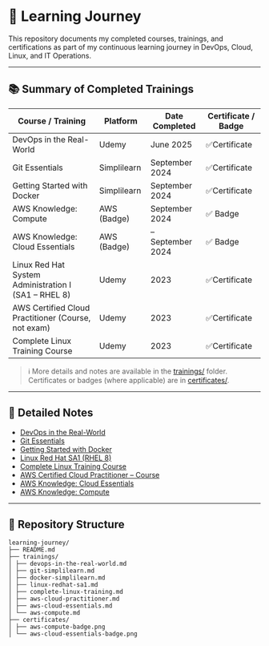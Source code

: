 # 📘 Learning Journey

This repository documents my completed courses, trainings, and certifications as part of my continuous learning journey in DevOps, Cloud, Linux, and IT Operations.

---

## 📚 Summary of Completed Trainings

| Course / Training                                             | Platform        | Date Completed     | Certificate / Badge |
|---------------------------------------------------------------|------------------|---------------------|----------------------|
| DevOps in the Real-World                                      | Udemy           | June 2025                  | ✅Certificate                    |
| Git Essentials                                                | Simplilearn     | September 2024      | ✅Certificate                              |
| Getting Started with Docker                                   | Simplilearn     | September 2024      | ✅Certificate                               |
| AWS Knowledge: Compute                                        | AWS (Badge)     | September 2024                   | ✅ Badge              |
| AWS Knowledge: Cloud Essentials                               | AWS (Badge)     | – September 2024                  | ✅ Badge              |
| Linux Red Hat System Administration I (SA1 – RHEL 8)          | Udemy           | 2023                  | ✅Certificate                               |
| AWS Certified Cloud Practitioner (Course, not exam)           | Udemy           | 2023                  | ✅Certificate                               |
| Complete Linux Training Course                                | Udemy           | 2023                   | ✅Certificate                               |

> ℹ️ More details and notes are available in the [trainings/](./trainings/) folder. Certificates or badges (where applicable) are in [certificates/](./certificates/).

---

## 📂 Detailed Notes

- [DevOps in the Real-World](./trainings/devops-in-the-real-world.md)
- [Git Essentials](./trainings/git-simplilearn.md)
- [Getting Started with Docker](./trainings/docker-simplilearn.md)
- [Linux Red Hat SA1 (RHEL 8)](./trainings/linux-redhat-sa1.md)
- [Complete Linux Training Course](./trainings/complete-linux-training.md)
- [AWS Certified Cloud Practitioner – Course](./trainings/aws-cloud-practitioner.md)
- [AWS Knowledge: Cloud Essentials](./trainings/aws-cloud-essentials.md)
- [AWS Knowledge: Compute](./trainings/aws-compute.md)

---

## 🧾 Repository Structure
```
learning-journey/
├── README.md
├── trainings/
│ ├── devops-in-the-real-world.md
│ ├── git-simplilearn.md
│ ├── docker-simplilearn.md
│ ├── linux-redhat-sa1.md
│ ├── complete-linux-training.md
│ ├── aws-cloud-practitioner.md
│ ├── aws-cloud-essentials.md
│ └── aws-compute.md
├── certificates/
│ ├── aws-compute-badge.png
│ └── aws-cloud-essentials-badge.png
```

